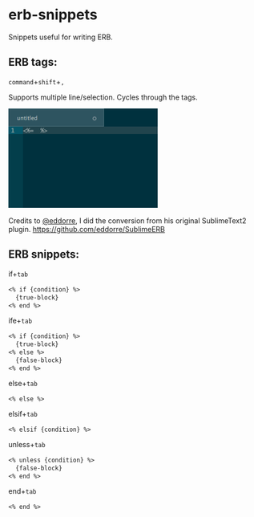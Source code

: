 # erb-snippets

Snippets useful for writing ERB.

## ERB tags:
`command`+`shift`+`,`

Supports multiple line/selection. Cycles through the tags.

![ERB Tags animation](./erb-animation.gif)

Credits to [@eddorre](https://github.com/eddorre), I did the conversion from his
original SublimeText2 plugin.
https://github.com/eddorre/SublimeERB

## ERB snippets:

if+`tab`
```
<% if {condition} %>
  {true-block}
<% end %>
```

ife+`tab`
```
<% if {condition} %>
  {true-block}
<% else %>
  {false-block}
<% end %>
```

else+`tab`
```
<% else %>
```

elsif+`tab`
```
<% elsif {condition} %>
```

unless+`tab`
```
<% unless {condition} %>
  {false-block}
<% end %>
```

end+`tab`
```
<% end %>
```
